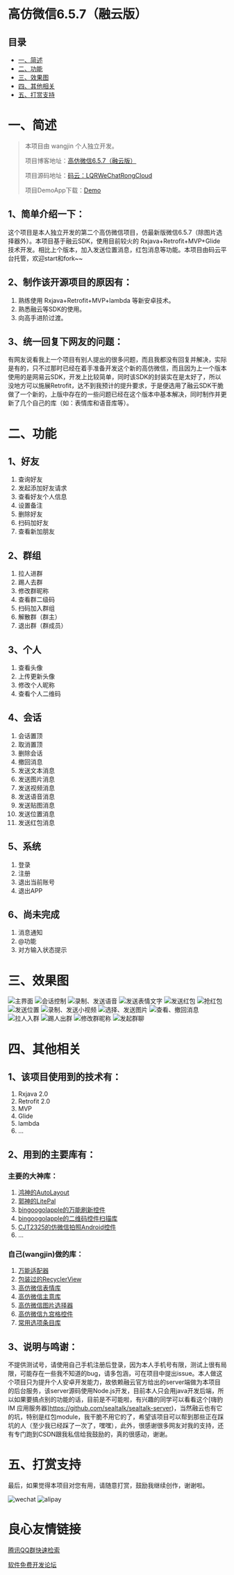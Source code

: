 高仿微信6.5.7（融云版）
============

## 目录
* [一、简述](#一、简述)
* [二、功能](#二、功能)
* [三、效果图](#三、效果图)
* [四、其他相关](#四、其他相关)
* [五、打赏支持](#五、打赏支持)

# 一、简述

>本项目由 wangjin 个人独立开发。
>
>项目博客地址：[高仿微信6.5.7（融云版）](http://u.720life.cn/g/edab4f07812b57c7ea69fa7b67a55e9e994ea7855abc0da62448319e39756ef77a924e77d7b429b01a4b94b40c93081f) 
>
>项目源码地址：[码云：LQRWeChatRongCloud](http://u.720life.cn/g/3e7e8f170da15d1979f4c6b1321cc36b2e70f66edb9b2391e1ec2ebf7ff68a756e9a2e3a9d8502a516a9dbc3d0e9271f0d77c25c2815295d1d75213a934a6be7) 
>
>项目DemoApp下载：[Demo](http://u.720life.cn/g/3e7e8f170da15d1979f4c6b1321cc36b2e70f66edb9b2391e1ec2ebf7ff68a756e9a2e3a9d8502a516a9dbc3d0e9271f2b159478bd07095edd40b1dc656ffc7a1340d50edff892bdcc8a1a837ab02f2bcf0392f272d1fca501be6516c519c2a2d2a48eecf49c7a20f4484b185e7c0e4ad066c5ac845f2993ad88a1ae7de535f8c8fc587d2d0f9fd7f11d7eb568d62ff9aadf6cd5b7f89f5311d59b712fa503ed495867dcccb0afcbce7ea19bd0893fe2ab29a0eb277d0f2aa228793523ca37ea5db7e25bdd248c3ab8e4e5f8e9de6e8f) 
	
## 1、简单介绍一下：
这个项目是本人独立开发的第二个高仿微信项目，仿最新版微信6.5.7（除图片选择器外）。本项目基于融云SDK，使用目前较火的 Rxjava+Retrofit+MVP+Glide 技术开发。相比上个版本，加入发送位置消息，红包消息等功能。本项目由码云平台托管，欢迎start和fork~~

## 2、制作该开源项目的原因有：

1. 熟练使用 Rxjava+Retrofit+MVP+lambda 等新安卓技术。
2. 熟悉融云等SDK的使用。
3. 向高手进阶过渡。

## 3、统一回复下网友的问题：
有网友说看我上一个项目有别人提出的很多问题，而且我都没有回复并解决，实际是有的，只不过那时已经在着手准备开发这个新的高仿微信，而且因为上一个版本使用的是网易云SDK，开发上比较简单，同时该SDK的封装实在是太好了，所以没地方可以施展Retrofit，达不到我预计的提升要求，于是便选用了融云SDK干脆做了一个新的，上版中存在的一些问题已经在这个版本中基本解决，同时制作并更新了几个自己的库（如：表情库和语音库等）。

# 二、功能

## 1、好友

1. 查询好友
1. 发起添加好友请求
1. 查看好友个人信息
1. 设置备注
1. 删除好友
1. 扫码加好友
1. 查看新加朋友

## 2、群组

1. 拉人进群
1. 踢人去群
1. 修改群昵称
1. 查看群二级码
1. 扫码加入群组
1. 解散群（群主）
1. 退出群（群成员）

## 3、个人

1. 查看头像
1. 上传更新头像
1. 修改个人昵称
1. 查看个人二维码

## 4、会话

1. 会话置顶
1. 取消置顶
1. 删除会话
1. 撤回消息
1. 发送文本消息
1. 发送图片消息
1. 发送视频消息
1. 发送语音消息
1. 发送贴图消息
1. 发送位置消息
1. 发送红包消息

## 5、系统

1. 登录
1. 注册
1. 退出当前账号
1. 退出APP

## 6、尚未完成

1. 消息通知
1. @功能
1. 对方输入状态提示

# 三、效果图

![主界面](screenshots/1.gif)
![会话控制](screenshots/2.gif)
![录制、发送语音](screenshots/3.gif)
![发送表情文字](screenshots/4.gif)
![发送红包](screenshots/5.gif)
![抢红包](screenshots/6.gif)
![发送位置](screenshots/7.gif)
![录制、发送小视频](screenshots/8.gif)
![选择、发送图片](screenshots/9.gif)
![查看、撤回消息](screenshots/10.gif)
![拉人入群](screenshots/11.gif)
![踢人出群](screenshots/12.gif)
![修改群昵称](screenshots/13.gif)
![发起群聊](screenshots/14.gif)


# 四、其他相关

## 1、该项目使用到的技术有：

1. Rxjava 2.0
1. Retrofit 2.0
1. MVP 
1. Glide
1. lambda
1. ...

## 2、用到的主要库有：

### 主要的大神库：

1. [鸿神的AutoLayout](http://u.720life.cn/g/54145d0471d91890860f7f8463c030466abac79393294543e733de6a55212261110d12ea87f67f0817fd4c17012c1b9c7f5d209b711443801cc99ba2f172cdae) 
1. [郭神的LitePal](http://u.720life.cn/g/54145d0471d91890860f7f8463c03046dc27476bd8068d6098d299797d2dcf002d51aa6ddee21196da21faa4e9159122) 
1. [bingoogolapple的万能刷新控件](http://u.720life.cn/g/54145d0471d91890860f7f8463c03046ce98eb8618488063718f408cfe11985786c42082956908af812c72cd0c3fec9d80e4eeb5bd84b2025fedca5807d060dc) 
1. [bingoogolapple的二维码控件扫描库](http://u.720life.cn/g/54145d0471d91890860f7f8463c03046ce98eb8618488063718f408cfe119857336ce778899df57b4da8364f8f9b63915788a64484d566ec22b90dd826f5ea35) 
1. [CJT2325的仿微信拍照Android控件](http://u.720life.cn/g/54145d0471d91890860f7f8463c0304669f5756ea6b0a0396ef6756e425e6dd9ceb4564a9d8d7dc41bc0fb89c513f504) 
1. ...

### 自己(wangjin)做的库：

1. [万能适配器](http://u.720life.cn/g/54145d0471d91890860f7f8463c0304618fce4bf24c63bb28f66b52d7b8ce303489fefbaad365dc8f957c397064fcbb9) 
1. [包装过的RecyclerView](http://u.720life.cn/g/54145d0471d91890860f7f8463c03046a15b6efbb51969928a4984ad31725d49a05fdad67c228c87b7d727a8a4a26f99) 
1. [高仿微信表情库](http://u.720life.cn/g/54145d0471d91890860f7f8463c030467dd51c5efbfaf403c2a519e9b0a9b29bd1a21fe75d68aa847368b96d47cbebd7) 
1. [高仿微信主意库](http://u.720life.cn/g/54145d0471d91890860f7f8463c03046bd2e31925e1fc4b838fd299c1fcadd820c299091c6b282133baed460a5ffdc06) 
1. [高仿微信图片选择器](http://u.720life.cn/g/54145d0471d91890860f7f8463c03046a56229ce99f8f93566ed0207f55ddc4e919e34ccbcb901cf9c4cfdcdce452165) 
1. [高仿微信九宫格控件](http://u.720life.cn/g/54145d0471d91890860f7f8463c03046c3c95ff71a31cf509694b5f50a01d91c26b4cbe6d143a53cf29efbbb6bd000a8) 
1. [常用选项条目库](http://u.720life.cn/g/54145d0471d91890860f7f8463c03046ba3ad87a214a6b89ed87f8244ec92f6c6684a552096f0b4aaf115e8dceae93db) 

## 3、说明与鸣谢：

不提供测试号，请使用自己手机注册后登录，因为本人手机号有限，测试上很有局限，可能存在一些我不知道的bug，请多包涵，可在项目中提出issue。本人做这个项目只为提升个人安卓开发能力，故依赖融云官方给出的server端做为本项目的后台服务，该server源码使用Node.js开发，目前本人只会用java开发后端，所以如果要搞点别的功能的话，目前是不可能啦，有兴趣的同学可以看看这个[嗨豹 IM 应用服务器]https://github.com/sealtalk/sealtalk-server)，当然融云也有它的坑，特别是红包module，我干脆不用它的了，希望该项目可以帮到那些正在踩坑的人（至少我已经踩了一次了，嘿嘿），此外，很感谢很多网友对我的支持，还有专门跑到CSDN跟我私信给我鼓励的，真的很感动，谢谢。

# 五、打赏支持

最后，如果觉得本项目对您有用，请随意打赏，鼓励我继续创作，谢谢啦。

![wechat](screenshots/wechat_pay.png)
![alipay](screenshots/alipay.png)





 # 良心友情链接

[腾讯QQ群快速检索](http://u.720life.cn/s/8cf73f7c)

[软件免费开发论坛](http://u.720life.cn/s/bbb01dc0)